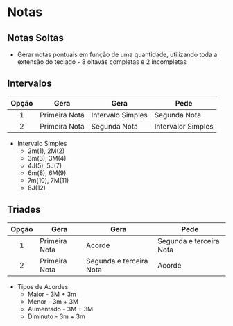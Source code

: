 # Notas

## Notas Soltas

- Gerar notas pontuais em função de uma quantidade, utilizando toda a extensão do teclado - 8 oitavas completas e 2 incompletas

## Intervalos

|Opção |Gera |Gera| Pede
| :--: | -- | -- |-- |
| 1 | Primeira Nota| Intervalo Simples|Segunda Nota
| 2 | Primeira Nota| Segunda Nota | Intervalor Simples

- Intervalo Simples
	- 2m(1), 2M(2)
	- 3m(3), 3M(4)
	- 4J(5), 5J(7)
	- 6m(8), 6M(9)
	- 7m(10), 7M(11)
	- 8J(12)


## Triades

|Opção |Gera |Gera| Pede
| :--: | -- | -- |-- |
| 1 | Primeira Nota| Acorde |Segunda e terceira Nota
| 2 | Primeira Nota| Segunda e terceira Nota | Acorde

- Tipos de Acordes
	- Maior  - 3M + 3m
	- Menor - 3m + 3M
	- Aumentado - 3M + 3M
	- Diminuto - 3m + 3m

